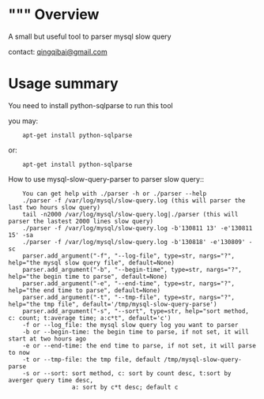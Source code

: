"""
Overview
========

A small but useful tool to parser mysql slow query

contact: qingqibai@gmail.com

Usage summary
=============

You need to install python-sqlparse to run this tool

you may:

```
    apt-get install python-sqlparse
```

or:

```
    apt-get install python-sqlparse
```

How to use mysql-slow-query-parser to parser slow query::


```
    You can get help with ./parser -h or ./parser --help
    ./parser -f /var/log/mysql/slow-query.log (this will parser the last two hours slow query)
    tail -n2000 /var/log/mysql/slow-query.log|./parser (this will parser the lastest 2000 lines slow query)
    ./parser -f /var/log/mysql/slow-query.log -b'130811 13' -e'130811 15' -sa
    ./parser -f /var/log/mysql/slow-query.log -b'130818' -e'130809' -sc
    parser.add_argument("-f", "--log-file", type=str, nargs="?", help="the mysql slow query file", default=None)
    parser.add_argument("-b", "--begin-time", type=str, nargs="?", help="the begin time to parse", default=None)
    parser.add_argument("-e", "--end-time", type=str, nargs="?", help="the end time to parse", default=None)
    parser.add_argument("-t", "--tmp-file", type=str, nargs="?", help="the tmp file", default='/tmp/mysql-slow-query-parse')
    parser.add_argument("-s", "--sort", type=str, help="sort method, c: count; t:average time; a:c*t", default='c')
    -f or --log_file: the mysql slow query log you want to parser
    -b or --begin-time: the begin time to parse, if not set, it will start at two hours ago
    -e or --end-time: the end time to parse, if not set, it will parse to now
    -t or --tmp-file: the tmp file, default /tmp/mysql-slow-query-parse
    -s or --sort: sort method, c: sort by count desc, t:sort by averger query time desc,
                  a: sort by c*t desc; default c
```
